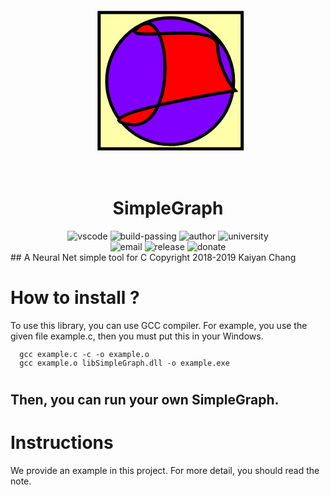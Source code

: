 <div align="center">
<svg width="320" height="320" xmlns="http://www.w3.org/2000/svg" xmlns:svg="http://www.w3.org/2000/svg" xmlns:xlink="http://www.w3.org/1999/xlink">
 <!-- Created with SVG-edit - http://svg-edit.googlecode.com/ -->
 <g>
  <title>Layer 1</title>
  <g id="svg_5">
   <rect height="218.077" width="228.846" y="62.8459" x="49.8072" stroke-width="5" stroke="#000000" fill="#ffffaa" id="svg_1"/>
   <circle r="101.482" cy="172.637" cx="163.441" stroke-width="5" stroke="#000000" fill="#7f00ff" id="svg_3"/>
   <path d="m116.094009,83.901901c-48.925644,33.087646 121.52507,-10.527878 123.103073,31.583862c1.578613,42.111115 28.408478,72.190796 28.408478,72.190796c0,0 -250.941315,40.60733 -170.450714,54.143097c80.490692,13.535767 67.864792,-191.00531 18.939163,-157.917755z" stroke-width="5" stroke="#000000" fill="#ff0000" id="svg_4"/>
  </g>
 </g>
</svg>
  <h1>SimpleGraph</h1>
  <div>
    <img src="https://img.shields.io/badge/editer-vscode-blue.svg?&style=flat-square&logo=visual-studio-code" alt="vscode" />
    <img src="https://img.shields.io/badge/build-passing-green.svg?&style=flat-square&logo=github" alt="build-passing" />
    <img src="https://img.shields.io/badge/author-changkaiyan-blue.svg?&style=flat-square" alt="author" />
    <img src="https://img.shields.io/badge/university-uestc-red.svg?&style=flat-square" alt="university" />
    
  </div>
  <div>
    <img src="https://img.shields.io/badge/Email-changkaiyan@qq.com-yello.svg?&style=flat-square" alt="email" />
    <img src="https://img.shields.io/badge/release-beta v0.1-blue.svg?&style=flat-square&logo=github" alt="release" />
    <img src="https://img.shields.io/badge/donate-us-orange.svg?&style=flat-square" alt="donate" />
  </div>
</div>
## A Neural Net simple tool for C
Copyright 2018-2019 Kaiyan Chang

How to install ?
================================================================

To use this library, you can use GCC compiler.
For example, you use the given file example.c, then you must put this in your Windows.
```  shell
  gcc example.c -c -o example.o
  gcc example.o libSimpleGraph.dll -o example.exe
```
#

Then, you can run your own SimpleGraph.
----------------------------------------------------------------

Instructions
================================================================
 We provide an example in this project. For more detail, you should read the note.

 
